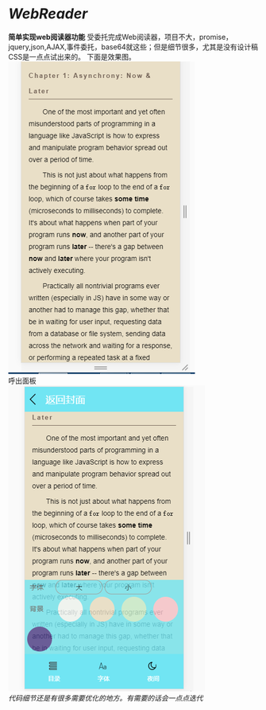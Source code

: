 # *WebReader*
**简单实现web阅读器功能**
受委托完成Web阅读器，项目不大，promise，jquery,json,AJAX,事件委托，base64就这些；但是细节很多，尤其是没有设计稿CSS是一点点试出来的。
下面是效果图。<br/>
<img src="https://github.com/Gavinchang1/web-reader/blob/master/%E7%A7%BB%E5%8A%A8.PNG"><br/>
呼出面板<br/>
<img src="https://github.com/Gavinchang1/web-reader/blob/master/%E5%91%BC%E5%87%BA.PNG"><br/>
*代码细节还是有很多需要优化的地方。有需要的话会一点点迭代*
